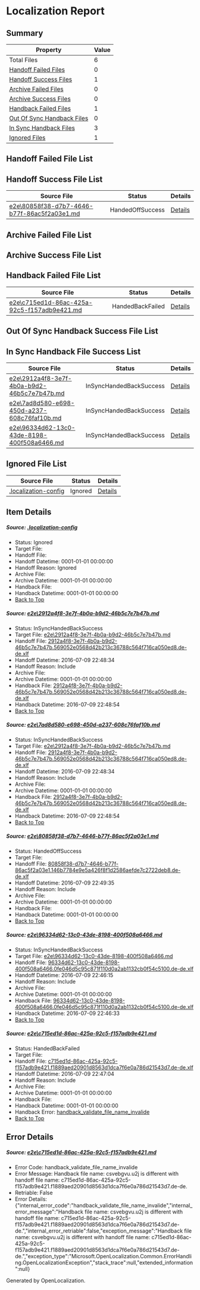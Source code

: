 # <a name='report-top'></a> Localization Report

## Summary
 Property | Value 
 -------- | ----- 
 Total Files | 6
[ Handoff Failed Files ](#handoff-failed-list)| 0
[ Handoff Success Files ](#handoff-success-list)| 1
[ Archive Failed Files ](#archive-failed-list)| 0
[ Archive Success Files ](#archive-success-list)| 0
[ Handback Failed Files ](#handback-failed-list)| 1
[ Out Of Sync Handback Files ](#outofsync-handback-success-list)| 0
[ In Sync Handback Files ](#insync-handback-success-list)| 3
[ Ignored Files ](#ignored-list)| 1

## <a name='handoff-failed-list'></a> Handoff Failed File List

## <a name='handoff-success-list'></a> Handoff Success File List
 Source File | Status | Details 
 ----------- | ------ | ------- 
 [e2e\80858f38-d7b7-4646-b77f-86ac5f2a03e1.md](https://github.com/OpenLocalizationTestOrg/oltest/blob/f42afd8e138ca3803aa9cf811203924c3b581514/e2e/80858f38-d7b7-4646-b77f-86ac5f2a03e1.md) | HandedOffSuccess | [Details](#5e17ddc4bc6958040514d640046de8e31b42c4f43)

## <a name='archive-failed-list'></a> Archive Failed File List

## <a name='archive-success-list'></a> Archive Success File List

## <a name='handback-failed-list'></a> Handback Failed File List
 Source File | Status | Details 
 ----------- | ------ | ------- 
 [e2e\c715ed1d-86ac-425a-92c5-f157adb9e421.md](https://github.com/OpenLocalizationTestOrg/oltest/blob/50fe39f392fcc7a58f788434cd2ec8bc48b41b82/e2e/c715ed1d-86ac-425a-92c5-f157adb9e421.md) | HandedBackFailed | [Details](#e9cb3951daffcb4ec0c0ccb7d4d43a82c6bf07585)

## <a name='outofsync-handback-success-list'></a> Out Of Sync Handback Success File List

## <a name='insync-handback-success-list'></a> In Sync Handback File Success List
 Source File | Status | Details 
 ----------- | ------ | ------- 
 [e2e\2912a4f8-3e7f-4b0a-b9d2-46b5c7e7b47b.md](https://github.com/OpenLocalizationTestOrg/oltest/blob/71db55665b5a11bd416a98ea88797b2a503534ee/e2e/2912a4f8-3e7f-4b0a-b9d2-46b5c7e7b47b.md) | InSyncHandedBackSuccess | [Details](#4b380b246d3ce7ada90108c8b368945f4eefd5c71)
 [e2e\7ad8d580-e698-450d-a237-608c76faf10b.md](https://github.com/OpenLocalizationTestOrg/oltest/blob/f42afd8e138ca3803aa9cf811203924c3b581514/e2e/7ad8d580-e698-450d-a237-608c76faf10b.md) | InSyncHandedBackSuccess | [Details](#4b380b246d3ce7ada90108c8b368945f4eefd5c72)
 [e2e\96334d62-13c0-43de-8198-400f508a6466.md](https://github.com/OpenLocalizationTestOrg/oltest/blob/26032cb458616d0cbcbffa2516a02fb9259ee765/e2e/96334d62-13c0-43de-8198-400f508a6466.md) | InSyncHandedBackSuccess | [Details](#e781370950130dc1cb2f86e90f8e92814bc530c84)

## <a name='ignored-list'></a> Ignored File List
 Source File | Status | Details 
 ----------- | ------ | ------- 
 [.localization-config](https://github.com/OpenLocalizationTestOrg/oltest/blob/f42afd8e138ca3803aa9cf811203924c3b581514/.localization-config) | Ignored | [Details](#3d4f252ac210baf56311d7e97dcc2db10974dbd20)

## Item Details
##### <a name='3d4f252ac210baf56311d7e97dcc2db10974dbd20'></a> Source: [.localization-config](https://github.com/OpenLocalizationTestOrg/oltest/blob/f42afd8e138ca3803aa9cf811203924c3b581514/.localization-config)
* Status: Ignored
* Target File: 
* Handoff File: 
* Handoff Datetime: 0001-01-01 00:00:00
* Handoff Reason: Ignored
* Archive File: 
* Archive Datetime: 0001-01-01 00:00:00
* Handback File: 
* Handback Datetime: 0001-01-01 00:00:00
* [Back to Top](#report-top)

##### <a name='4b380b246d3ce7ada90108c8b368945f4eefd5c71'></a> Source: [e2e\2912a4f8-3e7f-4b0a-b9d2-46b5c7e7b47b.md](https://github.com/OpenLocalizationTestOrg/oltest/blob/71db55665b5a11bd416a98ea88797b2a503534ee/e2e/2912a4f8-3e7f-4b0a-b9d2-46b5c7e7b47b.md)
* Status: InSyncHandedBackSuccess
* Target File: [e2e\2912a4f8-3e7f-4b0a-b9d2-46b5c7e7b47b.md](https://github.com/OpenLocalizationTestOrg/oltest-dede-fly/blob/927b221ed4fa0e4b9341c6378adc1b0d4e1b9fd5/e2e/2912a4f8-3e7f-4b0a-b9d2-46b5c7e7b47b.md)
* Handoff File: [2912a4f8-3e7f-4b0a-b9d2-46b5c7e7b47b.569052e0568d42b213c36788c564f716ca050ed8.de-de.xlf](https://github.com/OpenLocalizationTestOrg/olhandoff-e2e/blob/5d7b91f79b16b81de5f62d7ddaef5d8064de7208/ol-handoff/OpenLocalizationTestOrg/oltest-dede-fly/ci/ht/2912a4f8-3e7f-4b0a-b9d2-46b5c7e7b47b.569052e0568d42b213c36788c564f716ca050ed8.de-de.xlf)
* Handoff Datetime: 2016-07-09 22:48:34
* Handoff Reason: Include
* Archive File: 
* Archive Datetime: 0001-01-01 00:00:00
* Handback File: [2912a4f8-3e7f-4b0a-b9d2-46b5c7e7b47b.569052e0568d42b213c36788c564f716ca050ed8.de-de.xlf](https://github.com/OpenLocalizationTestOrg/olhandback-e2e/blob/f3104dd2efaa33d5d7b31d04ab02ee07cd1e7e6a/ol-handback/OpenLocalizationTestOrg/oltest-dede-fly/ci/ht/2912a4f8-3e7f-4b0a-b9d2-46b5c7e7b47b.569052e0568d42b213c36788c564f716ca050ed8.de-de.xlf)
* Handback Datetime: 2016-07-09 22:48:54
* [Back to Top](#report-top)

##### <a name='4b380b246d3ce7ada90108c8b368945f4eefd5c72'></a> Source: [e2e\7ad8d580-e698-450d-a237-608c76faf10b.md](https://github.com/OpenLocalizationTestOrg/oltest/blob/f42afd8e138ca3803aa9cf811203924c3b581514/e2e/7ad8d580-e698-450d-a237-608c76faf10b.md)
* Status: InSyncHandedBackSuccess
* Target File: [e2e\2912a4f8-3e7f-4b0a-b9d2-46b5c7e7b47b.md](https://github.com/OpenLocalizationTestOrg/oltest-dede-fly/blob/927b221ed4fa0e4b9341c6378adc1b0d4e1b9fd5/e2e/2912a4f8-3e7f-4b0a-b9d2-46b5c7e7b47b.md)
* Handoff File: [2912a4f8-3e7f-4b0a-b9d2-46b5c7e7b47b.569052e0568d42b213c36788c564f716ca050ed8.de-de.xlf](https://github.com/OpenLocalizationTestOrg/olhandoff-e2e/blob/5d7b91f79b16b81de5f62d7ddaef5d8064de7208/ol-handoff/OpenLocalizationTestOrg/oltest-dede-fly/ci/ht/2912a4f8-3e7f-4b0a-b9d2-46b5c7e7b47b.569052e0568d42b213c36788c564f716ca050ed8.de-de.xlf)
* Handoff Datetime: 2016-07-09 22:48:34
* Handoff Reason: Include
* Archive File: 
* Archive Datetime: 0001-01-01 00:00:00
* Handback File: [2912a4f8-3e7f-4b0a-b9d2-46b5c7e7b47b.569052e0568d42b213c36788c564f716ca050ed8.de-de.xlf](https://github.com/OpenLocalizationTestOrg/olhandback-e2e/blob/f3104dd2efaa33d5d7b31d04ab02ee07cd1e7e6a/ol-handback/OpenLocalizationTestOrg/oltest-dede-fly/ci/ht/2912a4f8-3e7f-4b0a-b9d2-46b5c7e7b47b.569052e0568d42b213c36788c564f716ca050ed8.de-de.xlf)
* Handback Datetime: 2016-07-09 22:48:54
* [Back to Top](#report-top)

##### <a name='5e17ddc4bc6958040514d640046de8e31b42c4f43'></a> Source: [e2e\80858f38-d7b7-4646-b77f-86ac5f2a03e1.md](https://github.com/OpenLocalizationTestOrg/oltest/blob/f42afd8e138ca3803aa9cf811203924c3b581514/e2e/80858f38-d7b7-4646-b77f-86ac5f2a03e1.md)
* Status: HandedOffSuccess
* Target File: 
* Handoff File: [80858f38-d7b7-4646-b77f-86ac5f2a03e1.146b7784e9e5a426f8f1d2586aefde7c2722deb8.de-de.xlf](https://github.com/OpenLocalizationTestOrg/olhandoff-e2e/blob/7f03dd869584dafeba12ce267b01b9659d8daac4/ol-handoff/OpenLocalizationTestOrg/oltest-dede-fly/ci/ht/80858f38-d7b7-4646-b77f-86ac5f2a03e1.146b7784e9e5a426f8f1d2586aefde7c2722deb8.de-de.xlf)
* Handoff Datetime: 2016-07-09 22:49:35
* Handoff Reason: Include
* Archive File: 
* Archive Datetime: 0001-01-01 00:00:00
* Handback File: 
* Handback Datetime: 0001-01-01 00:00:00
* [Back to Top](#report-top)

##### <a name='e781370950130dc1cb2f86e90f8e92814bc530c84'></a> Source: [e2e\96334d62-13c0-43de-8198-400f508a6466.md](https://github.com/OpenLocalizationTestOrg/oltest/blob/26032cb458616d0cbcbffa2516a02fb9259ee765/e2e/96334d62-13c0-43de-8198-400f508a6466.md)
* Status: InSyncHandedBackSuccess
* Target File: [e2e\96334d62-13c0-43de-8198-400f508a6466.md](https://github.com/OpenLocalizationTestOrg/oltest-dede-fly/blob/5835197af3365b15f29db503b435be5307ce0447/e2e/96334d62-13c0-43de-8198-400f508a6466.md)
* Handoff File: [96334d62-13c0-43de-8198-400f508a6466.0fe046d5c95c871f110d0a2ab1132cb0f54c5100.de-de.xlf](https://github.com/OpenLocalizationTestOrg/olhandoff-e2e/blob/2699abce2c5c87ca5d9d738e3dc678aa84a86aa7/ol-handoff/OpenLocalizationTestOrg/oltest-dede-fly/ci/ht/96334d62-13c0-43de-8198-400f508a6466.0fe046d5c95c871f110d0a2ab1132cb0f54c5100.de-de.xlf)
* Handoff Datetime: 2016-07-09 22:46:15
* Handoff Reason: Include
* Archive File: 
* Archive Datetime: 0001-01-01 00:00:00
* Handback File: [96334d62-13c0-43de-8198-400f508a6466.0fe046d5c95c871f110d0a2ab1132cb0f54c5100.de-de.xlf](https://github.com/OpenLocalizationTestOrg/olhandback-e2e/blob/793e37d98d16a91295235b1568aa2281ca11589d/ol-handback/OpenLocalizationTestOrg/oltest-dede-fly/ci/ht/96334d62-13c0-43de-8198-400f508a6466.0fe046d5c95c871f110d0a2ab1132cb0f54c5100.de-de.xlf)
* Handback Datetime: 2016-07-09 22:46:33
* [Back to Top](#report-top)

##### <a name='e9cb3951daffcb4ec0c0ccb7d4d43a82c6bf07585'></a> Source: [e2e\c715ed1d-86ac-425a-92c5-f157adb9e421.md](https://github.com/OpenLocalizationTestOrg/oltest/blob/50fe39f392fcc7a58f788434cd2ec8bc48b41b82/e2e/c715ed1d-86ac-425a-92c5-f157adb9e421.md)
* Status: HandedBackFailed
* Target File: 
* Handoff File: [c715ed1d-86ac-425a-92c5-f157adb9e421.f1889aed20901d8563d1dca7f6e0a786d21543d7.de-de.xlf](https://github.com/OpenLocalizationTestOrg/olhandoff-e2e/blob/aff41c4a84e473da795204ab5f810f90cb6cdec1/ol-handoff/OpenLocalizationTestOrg/oltest-dede-fly/ci/ht/c715ed1d-86ac-425a-92c5-f157adb9e421.f1889aed20901d8563d1dca7f6e0a786d21543d7.de-de.xlf)
* Handoff Datetime: 2016-07-09 22:47:04
* Handoff Reason: Include
* Archive File: 
* Archive Datetime: 0001-01-01 00:00:00
* Handback File: 
* Handback Datetime: 0001-01-01 00:00:00
* Handback Error: [handback_validate_file_name_invalide](#e9cb3951daffcb4ec0c0ccb7d4d43a82c6bf07585handback_validate_file_name_invalide)
* [Back to Top](#report-top)


## Error Details
##### <a name='e9cb3951daffcb4ec0c0ccb7d4d43a82c6bf07585handback_validate_file_name_invalide'></a> Source: [e2e\c715ed1d-86ac-425a-92c5-f157adb9e421.md](#e9cb3951daffcb4ec0c0ccb7d4d43a82c6bf07585)
* Error Code: handback_validate_file_name_invalide
* Error Message: Handback file name: csvebgvu.u2j is different with handoff file name: c715ed1d-86ac-425a-92c5-f157adb9e421.f1889aed20901d8563d1dca7f6e0a786d21543d7.de-de.
* Retriable: False
* Error Details: {"internal_error_code":"handback_validate_file_name_invalide","internal_error_message":"Handback file name: csvebgvu.u2j is different with handoff file name: c715ed1d-86ac-425a-92c5-f157adb9e421.f1889aed20901d8563d1dca7f6e0a786d21543d7.de-de.","internal_error_retriable":false,"exception_message":"Handback file name: csvebgvu.u2j is different with handoff file name: c715ed1d-86ac-425a-92c5-f157adb9e421.f1889aed20901d8563d1dca7f6e0a786d21543d7.de-de.","exception_type":"Microsoft.OpenLocalization.Common.ErrorHandling.OpenLocalizationException","stack_trace":null,"extended_information":null}


Generated by OpenLocalization.
